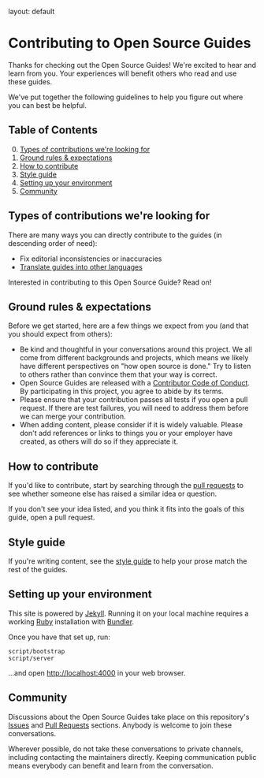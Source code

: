 
layout: default

# Contributing to Open Source Guides

Thanks for checking out the Open Source Guides! We're excited to hear and learn from you. Your experiences will benefit others who read and use these guides.

We've put together the following guidelines to help you figure out where you can best be helpful.

## Table of Contents

0. [Types of contributions we're looking for](#types-of-contributions-were-looking-for)
0. [Ground rules & expectations](#ground-rules--expectations)
0. [How to contribute](#how-to-contribute)
0. [Style guide](#style-guide)
0. [Setting up your environment](#setting-up-your-environment)
0. [Community](#community)

## Types of contributions we're looking for

There are many ways you can directly contribute to the guides (in descending order of need):

* Fix editorial inconsistencies or inaccuracies
* [Translate guides into other languages](docs/translations.md)

Interested in contributing to this Open Source Guide? Read on!

## Ground rules & expectations

Before we get started, here are a few things we expect from you (and that you should expect from others):

* Be kind and thoughtful in your conversations around this project. We all come from different backgrounds and projects, which means we likely have different perspectives on "how open source is done." Try to listen to others rather than convince them that your way is correct.
* Open Source Guides are released with a [Contributor Code of Conduct](./CODE_OF_CONDUCT.md). By participating in this project, you agree to abide by its terms.
* Please ensure that your contribution passes all tests if you open a pull request. If there are test failures, you will need to address them before we can merge your contribution.
* When adding content, please consider if it is widely valuable. Please don't add references or links to things you or your employer have created, as others will do so if they appreciate it.

## How to contribute

If you'd like to contribute, start by searching through the [pull requests](https://github.com/github/opensource.guide/pulls) to see whether someone else has raised a similar idea or question.

If you don't see your idea listed, and you think it fits into the goals of this guide, open a pull request.

## Style guide

If you're writing content, see the [style guide](./docs/styleguide.md) to help your prose match the rest of the guides.

## Setting up your environment

This site is powered by [Jekyll](https://jekyllrb.com/). Running it on your local machine requires a working [Ruby](https://www.ruby-lang.org/en/) installation with [Bundler](https://bundler.io/).

Once you have that set up, run:

    script/bootstrap
    script/server

…and open <http://localhost:4000> in your web browser.

## Community

Discussions about the Open Source Guides take place on this repository's [Issues](https://github.com/github/opensource.guide/issues) and [Pull Requests](https://github.com/github/opensource.guide/pulls) sections. Anybody is welcome to join these conversations.

Wherever possible, do not take these conversations to private channels, including contacting the maintainers directly. Keeping communication public means everybody can benefit and learn from the conversation.
